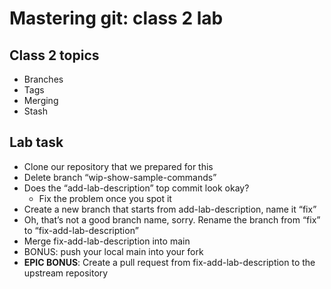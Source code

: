 # Mastering git: class 2 lab

## Class 2 topics

* Branches
* Tags
* Merging
* Stash


## Lab task

* Clone our repository that we prepared for this
* Delete branch “wip-show-sample-commands”
* Does the “add-lab-description” top commit look okay?
  * Fix the problem once you spot it
* Create a new branch that starts from add-lab-description, name it “fix”
* Oh, that’s not a good branch name, sorry. Rename the branch from “fix” to “fix-add-lab-description”
* Merge fix-add-lab-description into main
* BONUS: push your local main into your fork
* **EPIC BONUS**: Create a pull request from fix-add-lab-description to the upstream repository

